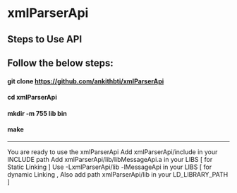# xmlParserApi
## Steps to Use API
Follow the below steps:
------------------------
#### git clone https://github.com/ankithbti/xmlParserApi
#### cd xmlParserApi
#### mkdir -m 755 lib bin
#### make
------------------------
You are ready to use the xmlParserApi
Add xmlParserApi/include in your INCLUDE path
Add xmlParserApi/lib/libMessageApi.a in your LIBS [ for Static Linking ]
Use -L<RelativePath/>xmlParserApi/lib -lMessageApi in your LIBS [ for dynamic Linking , Also add path <RelativePath/>xmlParserApi/lib in your LD_LIBRARY_PATH ]
